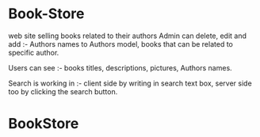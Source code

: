 # Book-Store

web site selling books related to their authors
Admin can delete, edit and add :-
                  Authors names to Authors model,
                  books that can be related to specific author.
                  
Users can see :-
                books titles, descriptions, pictures,
                Authors names.

Search is working in :-
                       client side by writing in search text box,
                       server side too by clicking the search button.  
# BookStore
